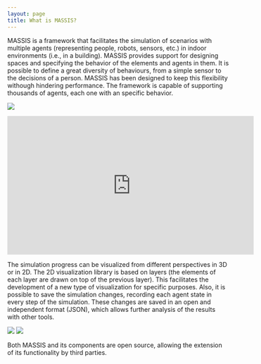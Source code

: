 ```yaml
---
layout: page
title: What is MASSIS?
---
```


MASSIS is a  framework that facilitates the simulation of scenarios with multiple agents (representing people, robots, sensors, etc.) in indoor environments (i.e., in a building). MASSIS provides support for designing spaces and specifying the behavior of the elements and agents in them. It is possible to define a great diversity of behaviours, from a simple sensor to the decisions of a person. MASSIS has been designed to keep this flexibility withough hindering performance. The framework is capable of supporting thousands of agents, each one with an specific behavior. 

![](http://i.imgur.com/1AnvPlq.png)

<iframe width="560" height="315" src="https://www.youtube.com/embed/CpAeQ13Go9A" frameborder="0" allowfullscreen></iframe>

The simulation progress can be visualized from different perspectives in 3D or in 2D. The 2D visualization library is based on layers (the elements of each layer are drawn on top of the previous layer). This facilitates the development of a new type of visualization for specific purposes. Also, it is possible to save the simulation changes, recording each agent state in every step of the simulation. These changes are saved in an open and independent format (JSON), which allows further analysis of the results with other tools.

![](http://i.imgur.com/PuXmC7F.png)
![](http://i.imgur.com/Uw6JFi3.png)

Both MASSIS and its components are open source, allowing the extension of its functionality by third parties.

